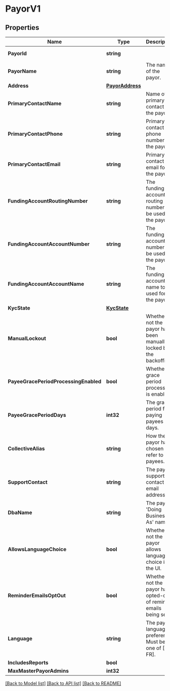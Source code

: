 # PayorV1

## Properties

Name | Type | Description | Notes
------------ | ------------- | ------------- | -------------
**PayorId** | **string** |  | [optional] [readonly] 
**PayorName** | **string** | The name of the payor. | 
**Address** | [**PayorAddress**](PayorAddress.md) |  | [optional] 
**PrimaryContactName** | **string** | Name of primary contact for the payor. | [optional] 
**PrimaryContactPhone** | **string** | Primary contact phone number for the payor. | [optional] 
**PrimaryContactEmail** | **string** | Primary contact email for the payor. | [optional] 
**FundingAccountRoutingNumber** | **string** | The funding account routing number to be used for the payor. | [optional] 
**FundingAccountAccountNumber** | **string** | The funding account number to be used for the payor. | [optional] 
**FundingAccountAccountName** | **string** | The funding account name to be used for the payor. | [optional] 
**KycState** | [**KycState**](KycState.md) |  | [optional] 
**ManualLockout** | **bool** | Whether or not the payor has been manually locked by the backoffice. | [optional] 
**PayeeGracePeriodProcessingEnabled** | **bool** | Whether grace period processing is enabled. | [optional] [readonly] 
**PayeeGracePeriodDays** | **int32** | The grace period for paying payees in days. | [optional] [readonly] 
**CollectiveAlias** | **string** | How the payor has chosen to refer to payees. | [optional] 
**SupportContact** | **string** | The payor’s support contact email address. | [optional] 
**DbaName** | **string** | The payor’s &#39;Doing Business As&#39; name. | [optional] 
**AllowsLanguageChoice** | **bool** | Whether or not the payor allows language choice in the UI. | [optional] 
**ReminderEmailsOptOut** | **bool** | Whether or not the payor has opted-out of reminder emails being sent. | [optional] [readonly] 
**Language** | **string** | The payor’s language preference. Must be one of [EN, FR]. | [optional] 
**IncludesReports** | **bool** |  | [optional] 
**MaxMasterPayorAdmins** | **int32** |  | [optional] 

[[Back to Model list]](../README.md#documentation-for-models) [[Back to API list]](../README.md#documentation-for-api-endpoints) [[Back to README]](../README.md)


